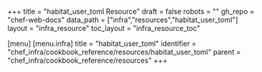 +++
title = "habitat_user_toml Resource"
draft = false
robots = ""
gh_repo = "chef-web-docs"
data_path = ["infra","resources","habitat_user_toml"]
layout = "infra_resource"
toc_layout = "infra_resource_toc"

[menu]
  [menu.infra]
    title = "habitat_user_toml"
    identifier = "chef_infra/cookbook_reference/resources/habitat_user_toml"
    parent = "chef_infra/cookbook_reference/resources"
+++

<!-- The contents of this page are automatically generated from the habitat_user_toml.yaml file in the data directory. -->
<!-- To suggest a change, edit the https://github.com/chef/chef/blob/main/lib/chef/resource/habitat_user_toml.rb file
      and submit a pull request to the https://github.com/chef/chef repository. -->
